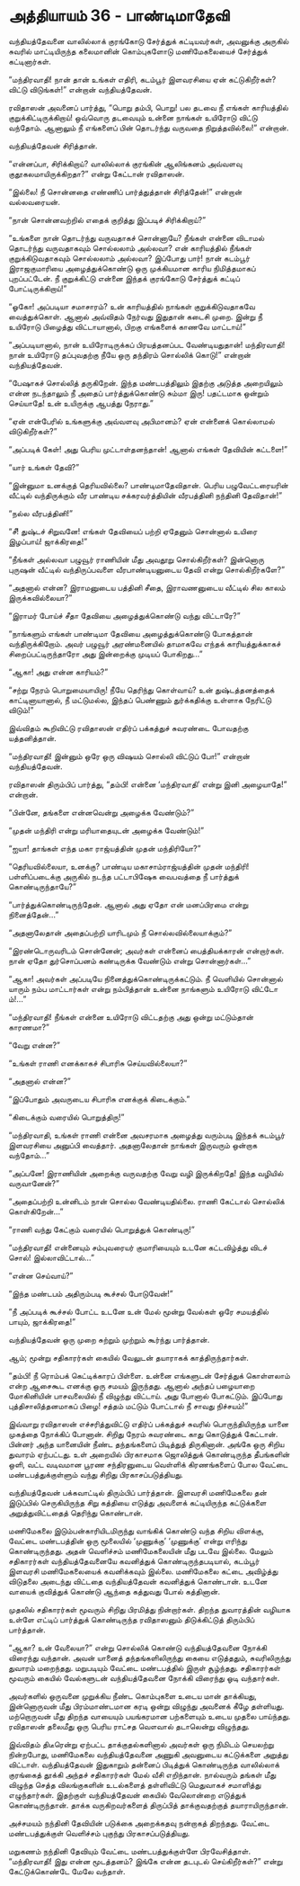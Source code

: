 # அத்தியாயம் 36 - பாண்டிமாதேவி

வந்தியத்தேவனை வாலில்லாக் குரங்கோடு சேர்த்துக் கட்டியவர்கள், அவனுக்கு அருகில் சுவரில் மாட்டியிருந்த கலைமானின் கொம்புகளோடு மணிமேகலையைச் சேர்த்துக் கட்டினார்கள்.

&#8220;மந்திரவாதி! நான் தான் உங்கள் எதிரி, கடம்பூர் இளவரசியை ஏன் கட்டுகிறீர்கள்? விட்டு விடுங்கள்!&#8221; என்றான் வந்தியத்தேவன்.

ரவிதாஸன் அவனைப் பார்த்து, &#8220;பொறு தம்பி, பொறு! பல தடவை நீ எங்கள் காரியத்தில் குறுக்கிட்டிருக்கிறாய்! ஒவ்வொரு தடவையும் உன்னை நாங்கள் உயிரோடு விட்டு வந்தோம். ஆனாலும் நீ எங்களைப் பின் தொடர்ந்து வருவதை நிறுத்தவில்லை!&#8221; என்றான்.

வந்தியத்தேவன் சிரித்தான்.

&#8220;என்னப்பா, சிரிக்கிறாய்? வாலில்லாக் குரங்கின் ஆலிங்கனம் அவ்வளவு குதூகலமாயிருக்கிறதா?&#8221; என்று கேட்டான் ரவிதாஸன்.

&#8220;இல்லை! நீ சொன்னதை எண்ணிப் பார்த்துத்தான் சிரித்தேன்!&#8221; என்றான் வல்லவரையன்.

&#8220;நான் சொன்னவற்றில் எதைக் குறித்து இப்படிச் சிரிக்கிறாய்?&#8221;

&#8220;உங்களை நான் தொடர்ந்து வருவதாகச் சொன்னாயே? நீங்கள் என்னை விடாமல் தொடர்ந்து வருவதாகவும் சொல்லலாம் அல்லவா? என் காரியத்தில் நீங்கள் குறுக்கிடுவதாகவும் சொல்லலாம் அல்லவா? இப்போது பார்! நான் கடம்பூர் இராஜகுமாரியை அழைத்துக்கொண்டு ஒரு முக்கியமான காரிய நிமித்தமாகப் புறப்பட்டேன். நீ குறுக்கிட்டு என்னை இந்தக் குரங்கோடு சேர்த்துக் கட்டிப் போட்டிருக்கிறாய்!&#8221;

&#8220;ஓகோ! அப்படியா சமாசாரம்? உன் காரியத்தில் நாங்கள் குறுக்கிடுவதாகவே வைத்துக்கொள். ஆனால் அவ்விதம் நேர்வது இதுதான் கடைசி முறை. இன்று நீ உயிரோடு பிழைத்து விட்டாயானால், பிறகு எங்களைக் காணவே மாட்டாய்!&#8221;

&#8220;அப்படியானால், நான் உயிரோடிருக்கப் பிரயத்தனப்பட வேண்டியதுதான்! மந்திரவாதி! நான் உயிரோடு தப்புவதற்கு நீயே ஒரு தந்திரம் சொல்லிக் கொடு!&#8221; என்றான் வந்தியத்தேவன்.

&#8220;பேஷாகச் சொல்லித் தருகிறேன். இந்த மண்டபத்திலும் இதற்கு அடுத்த அறையிலும் என்ன நடந்தாலும் நீ அதைப் பார்த்துக்கொண்டு சும்மா இரு! பதட்டமாக ஒன்றும் செய்யாதே! உன் உயிருக்கு ஆபத்து நேராது.&#8221;

&#8220;ஏன் என்பேரில் உங்களுக்கு அவ்வளவு அபிமானம்? ஏன் என்னைக் கொல்லாமல் விடுகிறீர்கள்?&#8221;

&#8220;அப்படிக் கேள்! அது பெரிய முட்டாள்தனந்தான்! ஆனால் எங்கள் தேவியின் கட்டளை!&#8221;

&#8220;யார் உங்கள் தேவி?&#8221;

&#8220;இன்னுமா உனக்குத் தெரியவில்லை? பாண்டிமாதேவிதான். பெரிய பழுவேட்டரையரின் வீட்டில் வந்திருக்கும் வீர பாண்டிய சக்கரவர்த்தியின் வீரபத்தினி நந்தினி தேவிதான்!&#8221;

&#8220;நல்ல வீரபத்தினி!&#8221;

&#8220;சீ! துஷ்டச் சிறுவனே! எங்கள் தேவியைப் பற்றி ஏதேனும் சொன்னால் உயிரை இழப்பாய்! ஜாக்கிரதை!&#8221;

&#8220;நீங்கள் அல்லவா பழுவூர் ராணியின் மீது அவதூறு சொல்கிறீர்கள்? இன்னொரு புருஷன் வீட்டில் வந்திருப்பவளை வீரபாண்டியனுடைய தேவி என்று சொல்கிறீர்களே?&#8221;

&#8220;அதனால் என்ன? இராமனுடைய பத்தினி சீதை, இராவணனுடைய வீட்டில் சில காலம் இருக்கவில்லையா?&#8221;

&#8220;இராமர் போய்ச் சீதா தேவியை அழைத்துக்கொண்டு வந்து விட்டாரே?&#8221;

&#8220;நாங்களும் எங்கள் பாண்டிமா தேவியை அழைத்துக்கொண்டு போகத்தான் வந்திருக்கிறோம். அவர் பழுவூர் அரண்மனையில் தாமாகவே எந்தக் காரியத்துக்காகச் சிறைப்பட்டிருந்தாரோ அது இன்றைக்கு முடியப் போகிறது&#8230;&#8221;

&#8220;ஆகா! அது என்ன காரியம்?&#8221;

&#8220;சற்று நேரம் பொறுமையாயிரு! நீயே தெரிந்து கொள்வாய்? உன் துஷ்டத்தனத்தைக் காட்டினாயானால், நீ மட்டுமல்ல, இந்தப் பெண்ணும் துர்க்கதிக்கு உள்ளாக நேரிட்டு விடும்!&#8221;

இவ்விதம் கூறிவிட்டு ரவிதாஸன் எதிர்ப் பக்கத்துச் சுவரண்டை போவதற்கு யத்தனித்தான்.

&#8220;மந்திரவாதி! இன்னும் ஒரே ஒரு விஷயம் சொல்லி விட்டுப் போ!&#8221; என்றான் வந்தியத்தேவன்.

ரவிதாஸன் திரும்பிப் பார்த்து, &#8220;தம்பி! என்னை &#8216;மந்திரவாதி&#8217; என்று இனி அழையாதே!&#8221; என்றான்.

&#8220;பின்னே, தங்களை என்னவென்று அழைக்க வேண்டும்?&#8221;

&#8220;முதன் மந்திரி என்று மரியாதையுடன் அழைக்க வேண்டும்!&#8221;

&#8220;ஐயா! தாங்கள் எந்த மகா ராஜ்யத்தின் முதன் மந்திரியோ?&#8221;

&#8220;தெரியவில்லையா, உனக்கு? பாண்டிய மகாசாம்ராஜ்யத்தின் முதன் மந்திரி! பள்ளிப்படைக்கு அருகில் நடந்த பட்டாபிஷேக வைபவத்தை நீ பார்த்துக் கொண்டிருந்தாயே?&#8221;

&#8220;பார்த்துக்கொண்டிருந்தேன். ஆனால் அது ஏதோ என் மனப்பிரமை என்று நினைத்தேன்&#8230;&#8221;

&#8220;அதனாலேதான் அதைப்பற்றி யாரிடமும் நீ சொல்லவில்லையாக்கும்?&#8221;

&#8220;இரண்டொருவரிடம் சொன்னேன்; அவர்கள் என்னைப் பைத்தியக்காரன் என்றார்கள். நான் ஏதோ துர்சொப்பனம் கண்டிருக்க வேண்டும் என்று சொன்னார்கள்&#8230;&#8221;

&#8220;ஆகா! அவர்கள் அப்படியே நினைத்துக்கொண்டிருக்கட்டும். நீ வெளியில் சொன்னால் யாரும் நம்ப மாட்டார்கள் என்று நம்பித்தான் உன்னை நாங்களும் உயிரோடு விட்டோ ம்!&#8230;&#8221;

&#8220;மந்திரவாதி! நீங்கள் என்னை உயிரோடு விட்டதற்கு அது ஒன்று மட்டும்தான் காரணமா?&#8221;

&#8220;வேறு என்ன?&#8221;

&#8220;உங்கள் ராணி எனக்காகச் சிபாரிசு செய்யவில்லையா?&#8221;

&#8220;அதனால் என்ன?&#8221;

&#8220;இப்போதும் அவருடைய சிபாரிசு எனக்குக் கிடைக்கும்.&#8221;

&#8220;கிடைக்கும் வரையில் பொறுத்திரு!&#8221;

&#8220;மந்திரவாதி, உங்கள் ராணி என்னை அவசரமாக அழைத்து வரும்படி இந்தக் கடம்பூர் இளவரசியை அனுப்பி வைத்தார். அதனாலேதான் நாங்கள் இருவரும் ஒன்றாக வந்தோம்&#8230;&#8221;

&#8220;அப்பனே! இராணியின் அறைக்கு வருவதற்கு வேறு வழி இருக்கிறதே! இந்த வழியில் வருவானேன்?&#8221;

&#8220;அதைப்பற்றி உன்னிடம் நான் சொல்ல வேண்டியதில்லை. ராணி கேட்டால் சொல்லிக் கொள்கிறேன்&#8230;&#8221;

&#8220;ராணி வந்து கேட்கும் வரையில் பொறுத்துக் கொண்டிரு!&#8221;

&#8220;மந்திரவாதி! என்னையும் சம்புவரையர் குமாரியையும் உடனே கட்டவிழ்த்து விடச் சொல்! இல்லாவிட்டால்&#8230;&#8221;

&#8220;என்ன செய்வாய்?&#8221;

&#8220;இந்த மண்டபம் அதிரும்படி கூச்சல் போடுவேன்!&#8221;

&#8220;நீ அப்படிக் கூச்சல் போட்ட உடனே உன் மேல் மூன்று வேல்கள் ஒரே சமயத்தில் பாயும், ஜாக்கிரதை!&#8221;

வந்தியத்தேவன் ஒரு முறை சுற்றும் முற்றும் கூர்ந்து பார்த்தான்.

ஆம்; மூன்று சதிகாரர்கள் கையில் வேலுடன் தயாராகக் காத்திருந்தார்கள்.

&#8220;தம்பி! நீ ரொம்பக் கெட்டிக்காரப் பிள்ளை. உன்னை எங்களுடன் சேர்த்துக் கொள்ளலாம் என்ற ஆசைகூட எனக்கு ஒரு சமயம் இருந்தது. ஆனால் அந்தப் பழையாறை மோகினியின் பாசவலையில் நீ விழுந்து விட்டாய். அது போனால் போகட்டும். இப்போது புத்திசாலித்தனமாகப் பிழை! சத்தம் மட்டும் போட்டால் நீ சாவது நிச்சயம்!&#8221;

இவ்வாறு ரவிதாஸன் எச்சரித்துவிட்டு எதிர்ப் பக்கத்துச் சுவரில் பொருந்தியிருந்த யானை முகத்தை நோக்கிப் போனான். சிறிது நேரம் சுவரண்டை காது கொடுத்துக் கேட்டான். பின்னர் அந்த யானையின் நீண்ட தந்தங்களைப் பிடித்துத் திருகினான். அங்கே ஒரு சிறிய துவாரம் ஏற்பட்டது. உள் அறையில் பிரகாசமாக ஜொலித்துக் கொண்டிருந்த தீபங்களின் ஒளி, வட்ட வடிவமான பூரண சந்திரனுடைய வெள்ளிக் கிரணங்களைப் போல வேட்டை மண்டபத்துக்குள்ளும் வந்து சிறிது பிரகாசப்படுத்தியது.

வந்தியத்தேவன் பக்கவாட்டில் திரும்பிப் பார்த்தான். இளவரசி மணிமேகலை தன் இடுப்பில் செருகியிருந்த சிறு கத்தியை எடுத்து அவளைக் கட்டியிருந்த கட்டுக்களை அறுத்துவிட்டதைத் தெரிந்து கொண்டான்.

மணிமேகலை இடும்பன்காரியிடமிருந்து வாங்கிக் கொண்டு வந்த சிறிய விளக்கு, வேட்டை மண்டபத்தின் ஒரு மூலையில் &#8216;முணுக்கு&#8217; &#8216;முணுக்கு&#8217; என்று எரிந்து கொண்டிருந்தது. அதன் வெளிச்சம் மணிமேகலையின் மீது படவே இல்லை. மேலும் சதிகாரர்கள் வந்தியத்தேவனையே கவனித்துக் கொண்டிருந்தபடியால், கடம்பூர் இளவரசி மணிமேகலையைக் கவனிக்கவும் இல்லை. மணிமேகலை கட்டை அவிழ்த்து விடுதலை அடைந்து விட்டதை வந்தியத்தேவன் கவனித்துக் கொண்டான். உடனே வாயைக் குவித்துக் கொண்டு ஆந்தை கத்துவது போல் கத்தினான்.

முதலில் சதிகாரர்கள் மூவரும் சிறிது பிரமித்து நின்றார்கள். திறந்த துவாரத்தின் வழியாக உள்ளே எட்டிப் பார்த்துக் கொண்டிருந்த ரவிதாஸனும் திடுக்கிட்டுத் திரும்பிப் பார்த்தான்.

&#8220;ஆகா? உன் வேலையா?&#8221; என்று சொல்லிக் கொண்டு வந்தியத்தேவனை நோக்கி விரைந்து வந்தான். அவன் யானைத் தந்தங்களிலிருந்து கையை எடுத்ததும், சுவரிலிருந்து துவாரம் மறைந்தது. மறுபடியும் வேட்டை மண்டபத்தில் இருள் சூழ்ந்தது. சதிகாரர்கள் மூவரும் கையில் வேல்களுடன் வந்தியத்தேவனை நோக்கி விரைந்து ஓடி வந்தார்கள்.

அவர்களில் ஒருவனை முறுக்கிய நீண்ட கொம்புகளை உடைய மான் தாக்கியது, இன்னொருவன் மீது பிரம்மாண்டமான கரடி ஒன்று விழுந்து அவனைக் கீழே தள்ளியது. மற்றொருவன் மீது திறந்த வாயையும் பயங்கரமான பற்களையும் உடைய முதலை பாய்ந்தது. ரவிதாஸன் தலைமீது ஒரு பெரிய ராட்சத வௌவால் தடாலென்று விழுந்தது.

இவ்விதம் திடீரென்று ஏற்பட்ட தாக்குதல்களினால் அவர்கள் ஒரு நிமிடம் செயலற்று நின்றபோது, மணிமேகலை வந்தியத்தேவனை அணுகி அவனுடைய கட்டுக்களை அறுத்து விட்டாள். வந்தியத்தேவன் இதுகாறும் தன்னைப் பிடித்துக் கொண்டிருந்த வாலில்லாக் குரங்கைத் தூக்கி அந்தச் சதிகாரர்கள் மேல் வீசி எறிந்தான். நால்வரும் தங்கள் மீது விழுந்த செத்த விலங்குகளின் உடல்களைத் தள்ளிவிட்டு மெதுவாகச் சமாளித்து எழுந்தார்கள். இதற்குள் வந்தியத்தேவன் கையில் வேலொன்றை எடுத்துக் கொண்டிருந்தான். தாக்க வருகிறவர்களைத் திருப்பித் தாக்குவதற்குத் தயாராயிருந்தான்.

அச்சமயம் நந்தினி தேவியின் படுக்கை அறைக்கதவு நன்றாகத் திறந்தது. வேட்டை மண்டபத்துக்குள் வெளிச்சம் புகுந்து பிரகாசப்படுத்தியது.

மறுகணம் நந்தினி தேவியும் வேட்டை மண்டபத்துக்குள்ளே பிரவேசித்தாள். &#8220;மந்திரவாதி! இது என்ன மூடத்தனம்? இங்கே என்ன தடபுடல் செய்கிறீர்கள்?&#8221; என்று கேட்டுக்கொண்டே மேலே வந்தாள்.
